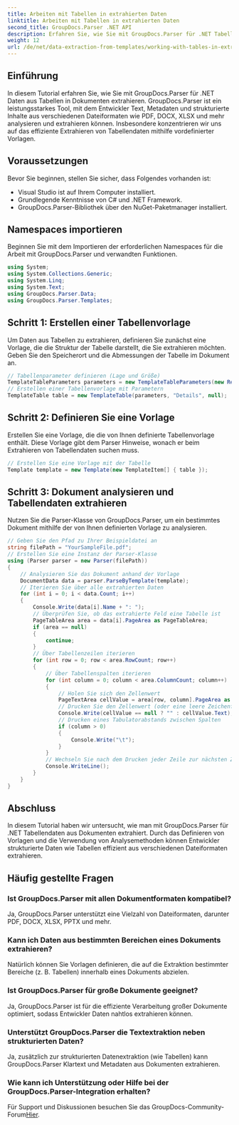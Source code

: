 ```yaml
---
title: Arbeiten mit Tabellen in extrahierten Daten
linktitle: Arbeiten mit Tabellen in extrahierten Daten
second_title: GroupDocs.Parser .NET API
description: Erfahren Sie, wie Sie mit GroupDocs.Parser für .NET Tabellendaten aus Dokumenten extrahieren. Analysieren Sie strukturierte Inhalte effizient mit vordefinierten Vorlagen.
weight: 12
url: /de/net/data-extraction-from-templates/working-with-tables-in-extracted-data/
---
```

## Einführung
In diesem Tutorial erfahren Sie, wie Sie mit GroupDocs.Parser für .NET Daten aus Tabellen in Dokumenten extrahieren. GroupDocs.Parser ist ein leistungsstarkes Tool, mit dem Entwickler Text, Metadaten und strukturierte Inhalte aus verschiedenen Dateiformaten wie PDF, DOCX, XLSX und mehr analysieren und extrahieren können. Insbesondere konzentrieren wir uns auf das effiziente Extrahieren von Tabellendaten mithilfe vordefinierter Vorlagen.
## Voraussetzungen
Bevor Sie beginnen, stellen Sie sicher, dass Folgendes vorhanden ist:
- Visual Studio ist auf Ihrem Computer installiert.
- Grundlegende Kenntnisse von C# und .NET Framework.
- GroupDocs.Parser-Bibliothek über den NuGet-Paketmanager installiert.

## Namespaces importieren
Beginnen Sie mit dem Importieren der erforderlichen Namespaces für die Arbeit mit GroupDocs.Parser und verwandten Funktionen.
```csharp
using System;
using System.Collections.Generic;
using System.Linq;
using System.Text;
using GroupDocs.Parser.Data;
using GroupDocs.Parser.Templates;
```
## Schritt 1: Erstellen einer Tabellenvorlage
Um Daten aus Tabellen zu extrahieren, definieren Sie zunächst eine Vorlage, die die Struktur der Tabelle darstellt, die Sie extrahieren möchten. Geben Sie den Speicherort und die Abmessungen der Tabelle im Dokument an.
```csharp
// Tabellenparameter definieren (Lage und Größe)
TemplateTableParameters parameters = new TemplateTableParameters(new Rectangle(new Point(35, 320), new Size(530, 55)), null);
// Erstellen einer Tabellenvorlage mit Parametern
TemplateTable table = new TemplateTable(parameters, "Details", null);
```
## Schritt 2: Definieren Sie eine Vorlage
Erstellen Sie eine Vorlage, die die von Ihnen definierte Tabellenvorlage enthält. Diese Vorlage gibt dem Parser Hinweise, wonach er beim Extrahieren von Tabellendaten suchen muss.
```csharp
// Erstellen Sie eine Vorlage mit der Tabelle
Template template = new Template(new TemplateItem[] { table });
```
## Schritt 3: Dokument analysieren und Tabellendaten extrahieren
Nutzen Sie die Parser-Klasse von GroupDocs.Parser, um ein bestimmtes Dokument mithilfe der von Ihnen definierten Vorlage zu analysieren.
```csharp
// Geben Sie den Pfad zu Ihrer Beispieldatei an
string filePath = "YourSampleFile.pdf";
// Erstellen Sie eine Instanz der Parser-Klasse
using (Parser parser = new Parser(filePath))
{
    // Analysieren Sie das Dokument anhand der Vorlage
    DocumentData data = parser.ParseByTemplate(template);
    // Iterieren Sie über alle extrahierten Daten
    for (int i = 0; i < data.Count; i++)
    {
        Console.Write(data[i].Name + ": ");
        // Überprüfen Sie, ob das extrahierte Feld eine Tabelle ist
        PageTableArea area = data[i].PageArea as PageTableArea;
        if (area == null)
        {
            continue;
        }
        // Über Tabellenzeilen iterieren
        for (int row = 0; row < area.RowCount; row++)
        {
            // Über Tabellenspalten iterieren
            for (int column = 0; column < area.ColumnCount; column++)
            {
                // Holen Sie sich den Zellenwert
                PageTextArea cellValue = area[row, column].PageArea as PageTextArea;
                // Drucken Sie den Zellenwert (oder eine leere Zeichenfolge, wenn dieser null ist).
                Console.Write(cellValue == null ? "" : cellValue.Text);
                // Drucken eines Tabulatorabstands zwischen Spalten
                if (column > 0)
                {
                    Console.Write("\t");
                }
            }
            // Wechseln Sie nach dem Drucken jeder Zeile zur nächsten Zeile
            Console.WriteLine();
        }
    }
}
```

## Abschluss
In diesem Tutorial haben wir untersucht, wie man mit GroupDocs.Parser für .NET Tabellendaten aus Dokumenten extrahiert. Durch das Definieren von Vorlagen und die Verwendung von Analysemethoden können Entwickler strukturierte Daten wie Tabellen effizient aus verschiedenen Dateiformaten extrahieren.

## Häufig gestellte Fragen
### Ist GroupDocs.Parser mit allen Dokumentformaten kompatibel?
Ja, GroupDocs.Parser unterstützt eine Vielzahl von Dateiformaten, darunter PDF, DOCX, XLSX, PPTX und mehr.
### Kann ich Daten aus bestimmten Bereichen eines Dokuments extrahieren?
Natürlich können Sie Vorlagen definieren, die auf die Extraktion bestimmter Bereiche (z. B. Tabellen) innerhalb eines Dokuments abzielen.
### Ist GroupDocs.Parser für große Dokumente geeignet?
Ja, GroupDocs.Parser ist für die effiziente Verarbeitung großer Dokumente optimiert, sodass Entwickler Daten nahtlos extrahieren können.
### Unterstützt GroupDocs.Parser die Textextraktion neben strukturierten Daten?
Ja, zusätzlich zur strukturierten Datenextraktion (wie Tabellen) kann GroupDocs.Parser Klartext und Metadaten aus Dokumenten extrahieren.
### Wie kann ich Unterstützung oder Hilfe bei der GroupDocs.Parser-Integration erhalten?
 Für Support und Diskussionen besuchen Sie das GroupDocs-Community-Forum[Hier](https://forum.groupdocs.com/c/parser/17).